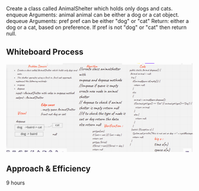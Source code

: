 Create a class called AnimalShelter which holds only dogs and cats.
enqueue
Arguments: animal
animal can be either a dog or a cat object.
dequeue
Arguments: pref
pref can be either "dog" or "cat"
Return: either a dog or a cat, based on preference.
If pref is not "dog" or "cat" then return null.
## Whiteboard Process
<!-- Embedded whiteboard image -->
![](../img/code12.png)


## Approach & Efficiency
<!-- What approach did you take? Why? What is the Big O space/time for this approach? -->
 9 hours